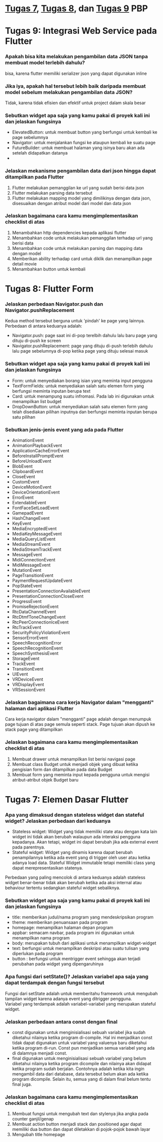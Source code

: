 # [Tugas 7](#tugas-7-elemen-dasar-flutter), [Tugas 8](#tugas-8-flutter-form), dan [Tugas 9](#tugas-9-integrasi-web-service-pada-platform) PBP

# Tugas 9: Integrasi Web Service pada Flutter
### Apakah bisa kita melakukan pengambilan data JSON tanpa membuat model terlebih dahulu? 
bisa, karena flutter memiliki serializer json yang dapat digunakan inline

### Jika iya, apakah hal tersebut lebih baik daripada membuat model sebelum melakukan pengambilan data JSON?
Tidak, karena tidak efisien dan efektif untuk project dalam skala besar

### Sebutkan widget apa saja yang kamu pakai di proyek kali ini dan jelaskan fungsinya
- ElevatedButton: untuk membuat button yang berfungsi untuk kembali ke page sebelumnya
- Navigator: untuk menjalankan fungsi ke ataupun kembali ke suatu page
- FutureBuilder: untuk membuat halaman yang isinya baru akan ada setelah didapatkan datanya
- 
### Jelaskan mekanisme pengambilan data dari json hingga dapat ditampilkan pada Flutter
1. Flutter melakukan pemanggilan ke url yang sudah berisi data json
2. Flutter melakukan parsing data tersebut 
3. Flutter melakukan mapping model yang dimilikinya dengan data json, disesuaikan dengan atribut model dari model dan data json

### Jelaskan bagaimana cara kamu mengimplementasikan checklist di atas
1. Menambahkan http dependencies kepada aplikasi flutter
2. Menambahkan code untuk melakukan pemanggilan terhadap url yang berisi data
3. Menambahkan code untuk melakukan parsing dan mapping data dengan model
4. Memberikan ability terhadap card untuk diklik dan menampilkan page detail movie
5. Menambahkan button untuk kembali

# Tugas 8: Flutter Form
### Jelaskan perbedaan Navigator.push dan Navigator.pushReplacement
Kedua method tersebut berguna untuk 'pindah' ke page yang lainnya. Perbedaan di antara keduanya adalah:
- Navigator.push: page saat ini di-pop terelbih dahulu lalu baru page yang dituju di-push ke screen
- Navigator.pushReplacement: page yang dituju di-push terlebih dahulu lalu page sebelumnya di-pop ketika page yang dituju selesai masuk <br>

### Sebutkan widget apa saja yang kamu pakai di proyek kali ini dan jelaskan fungsinya
- Form: untuk menyediakan borang isian yang meminta input pengguna
- TextFormFields: untuk menyediakan salah satu elemen form yang berfungsi meminta inputan berupa text
- Card: untuk menampung suatu infromasi. Pada lab ini digunakan untuk menampilkan list budget
- DropDownButton: untuk menyediakan salah satu elemen form yang telah disediakan pilihan inputnya dan berfungsi meminta inputan berupa satu pilihan <br>

### Sebutkan jenis-jenis event yang ada pada Flutter
- AnimationEvent
- AnimationPlaybackEvent
- ApplicationCacheErrorEvent
- BeforeInstallPromptEvent
- BeforeUnloadEvent
- BlobEvent
- ClipboardEvent
- CloseEvent
- CustomEvent
- DeviceMotionEvent
- DeviceOrientationEvent
- ErrorEvent
- ExtendableEvent
- FontFaceSetLoadEvent
- GamepadEvent
- HashChangeEvent
- KeyEvent
- MediaEncryptedEvent
- MediaKeyMessageEvent
- MediaQueryListEvent
- MediaStreamEvent
- MediaStreamTrackEvent
- MessageEvent 
- MidiConnectionEvent 
- MidiMessageEvent 
- MutationEvent 
- PageTransitionEvent 
- PaymentRequestUpdateEvent 
- PopStateEvent 
- PresentationConnectionAvailableEvent 
- PresentationConnectionCloseEvent 
- ProgressEvent 
- PromiseRejectionEvent 
- RtcDataChannelEvent 
- RtcDtmfToneChangeEvent 
- RtcPeerConnectionIceEvent 
- RtcTrackEvent 
- SecurityPolicyViolationEvent 
- SensorErrorEvent 
- SpeechRecognitionError 
- SpeechRecognitionEvent 
- SpeechSynthesisEvent 
- StorageEvent 
- TrackEvent
- TransitionEvent
- UIEvent 
- VRDeviceEvent 
- VRDisplayEvent 
- VRSessionEvent 

### Jelaskan bagaimana cara kerja Navigator dalam "mengganti" halaman dari aplikasi Flutter
Cara kerja navigator dalam "mengganti" page adalah dengan menumpuk page tujuan di atas page semula seperti stack. Page tujuan akan dipush ke stack page yang ditampilkan<br>

### Jelaskan bagaimana cara kamu mengimplementasikan checklist di atas
1. Membuat drawer untuk menampilkan list berisi navigasi page
2. Membuat class Budget untuk menjadi objek yang dibuat ketika pengisian form dan ditampilkan pada data Budget
3. Membuat form yang meminta input kepada pengguna untuk mengisi atribut-atribut objek Budget baru

# Tugas 7: Elemen Dasar Flutter

### Apa yang dimaksud dengan stateless widget dan stateful widget? Jelaskan perbedaan dari keduanya
- Stateless widget:
    Widget yang tidak memiliki state atau dengan kata lain widget ini tidak akan berubah walaupun ada interaksi pengguna kepadanya. Akan tetapi, widget ini dapat berubah jika ada external event pada parentnya.
- Stateful widget:
    Widget yang dinamis karena dapat berubah penampilannya ketika ada event yang di trigger oleh user atau ketika adanya load data. Stateful Widget immutable tetapi memiliki class yang dapat merepresentasikan statenya. <br>

Perbedaan yang paling mencolok di antara keduanya adalah stateless widget benar-benar tidak akan berubah ketika ada aksi internal atau behaviour tertentu sedangkan stateful widget sebaliknya.    

### Sebutkan widget apa saja yang kamu pakai di proyek kali ini dan jelaskan fungsinya
- title: memberikan judul/nama program yang mendeskripsikan program
- theme: memberikan penuansaan pada program
- homepage: menampilkan halaman depan program
- appbar: semacam navbar, pada program ini digunakan untuk menampilkan nama program
- body: merupakan tubuh dari aplikasi untuk menampilkan widget-widget
- text: berfungsi untuk menampilkan deskripsi atau suatu tulisan yang diperlukan pada program
- button : berfungsi untuk mentrigger event sehingga akan terjadi perubahan pada widget yang dipengaruhinya

### Apa fungsi dari setState()? Jelaskan variabel apa saja yang dapat terdampak dengan fungsi tersebut
Fungsi dari setState adalah untuk memberitahu framework untuk mengubah tampilan widget karena adanya event yang ditrigger pengguna.<br>
Variabel yang terdampak adalah variabel-variabel yang merupakan stateful widget.<br>

### Jelaskan perbedaan antara const dengan final
- const digunakan untuk menginisialisasi sebuah variabel jika sudah diketahui nilainya ketika program di-compile. Hal ini menjadikan const tidak dapat digunakan untuk variabel yang valuenya baru diketahui ketika program di-run. Const pun menjadikan semua variabel yang ada di dalamnya menjadi const.
- final digunakan untuk menginisialisasi sebuah variabel yang belum diketahui nilainya ketika program dicompile dan nilainya akan didapat ketika program sudah berjalan. Contohnya adalah ketika kita ingin mengambil data dari database, data tersebut belum akan ada ketika program dicompile. Selain itu, semua yang di dalam final belum tentu final juga.<br>

### Jelaskan bagaimana cara kamu mengimplementasikan checklist di atas
1. Membuat fungsi untuk mengubah text dan stylenya jika angka pada counter ganjil/genap
2. Membuat action button menjadi stack dan positioned agar dapat memiliki dua button dan dapat diletakkan di pojok-pojok bawah layar
3. Mengubah title homepage